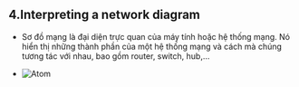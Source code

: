## 4.Interpreting a network diagram
- Sơ đồ mạng là đại diện trực quan của máy tính hoặc hệ thống mạng. Nó hiển thị những thành phần của một hệ thống mạng và cách mà chúng tương tác với nhau, bao gồm router, switch, hub,... 

- ![Atom]( https://d3n817fwly711g.cloudfront.net/blog/wp-content/uploads/2017/10/Basic-Network-Diagram-Template.png) 